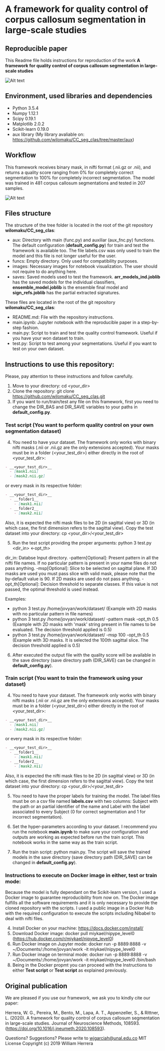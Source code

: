 # A framework for quality control of corpus callosum segmentation in large-scale studies

## Reproducible paper

This Readme file holds instructions for reproduction of the work **A framework for quality control of corpus callosum segmentation in large-scale studies**

![Alt text](images/Graphical_abstract.png?raw=true "Title")

## Environment, used libraries and dependencies

* Python 3.5.4
* Numpy 1.12.1
* Scipy 0.19.1
* Matplotlib 2.0.2
* Scikit-learn 0.19.0
* aux library (My library avaliable on: https://github.com/wilomaku/CC_seg_clas/tree/master/aux)

## Workflow

This framework receives binary mask, in nifti format (.nii.gz or .nii), and returns a quality score ranging from 0% for completely correct segmentation to 100% for completely incorrect segmentation. The model was trained in 481 corpus callosum segmentations and tested in 207 samples.

![Alt text](images/Framework_quality.png?raw=true "Title")

## Files structure

The structure of the tree folder is located in the root of the git repository **wilomaku/CC_seg_clas**:

* aux: Directory with main (func.py) and auxiliar (aux_fnc.py) functions. The default configuration (**default_config.py**) for train and test the framework is available too. The file labels.csv was only used to train the model and this file is not longer useful for the user.
* funcs: Empty directory. Only used for compatibility purposes.
* images: Necessary images for notebook visualization. The user should not require to do anything here.
* saves: Saved models used to test the framework. **arr_models_ind.joblib** has the saved models for the individual classifiers,  **ensemble_model.joblib** is the ensemble final model and **sign_refs.joblib** has the partial extracted signatures.

These files are located in the root of the git repository **wilomaku/CC_seg_clas**:

* README.md: File with the repository instructions.
* main.ipynb: Jupyter notebook with the reproducible paper in a step-by-step fashion.
* main.py: Script to train and test the quality control framework. Useful if you have your won dataset to train.
* test.py: Script to test among your segmentations. Useful if you want to test on your own dataset.

## Instructions to use this repository:

Please, pay attention to these instructions and follow carefully.

1. Move to your directory: cd <your_dir>
2. Clone the repository: git clone https://github.com/wilomaku/CC_seg_clas.git
3. If you want to run/train/test any file on this framework, first you need to change the DIR_BAS and DIR_SAVE variables to your paths in **default_config.py**.

### Test script (You want to perform quality control on your own segmentation dataset)

4. You need to have your dataset. The framework only works with binary nifti masks (.nii or .nii.gz are the only extensions accepted). Your masks must be in a folder (<your_test_dir>) either directly in the root of <your_test_dir>:

```markdown
- __<your_test_dir>__
  - [mask1.nii]
  - [mask2.nii.gz]
```

or every mask in its respective folder:
```markdown
- __<your_test_dir>__
  - __folder1__
    - [mask1.nii]
  - __folder2__
    - [mask2.nii]
```

Also, it is expected the nifti mask files to be 2D (in sagittal view) or 3D (in which case, the first dimension refers to the sagittal view). Copy the test dataset into your directory: cp <your_dir>/<your_test_dir>

5. Run the test script providing the proper arguments: python 3 test.py <dir_in> <pattern> <msp> <-opt_th>

dir_in: Databse Input directory.
-pattern[Optional]: Present pattern in all the nifti file names. If no particular pattern is present in your name files do not pass anything.
-msp[Optional]: Slice to be selected on sagittal plane. If 3D masks are used you must pass slice with valid mask, please note that the by-default value is 90. If 2D masks are used do not pass anything.
-opt_th[Optional]: Decision threshold to separate classes. If this value is not passed, the optimal threshold is used instead.

Examples: 
* python 3 test.py /home/jovyan/work/dataset/ (Example with 2D masks with no particular pattern in file names)
* python 3 test.py /home/jovyan/work/dataset/ -pattern mask -opt_th 0.5 (Example with 2D masks with 'mask' string present in file names to be evaluated. The decision threshold applied is 0.5)
* python 3 test.py /home/jovyan/work/dataset/ -msp 100 -opt_th 0.5 (Example with 3D masks. It is selected the 100th sagittal slice. The decision threshold applied is 0.5)

6. After executed the output file with the quality score will be available in the save directory (save directory path (DIR_SAVE) can be changed in **default_config.py**).

### Train script (You want to train the framework using your dataset)

4. You need to have your dataset. The framework only works with binary nifti masks (.nii or .nii.gz are the only extensions accepted). Your masks must be in a folder (<your_test_dir>) either directly in the root of <your_test_dir>:

```markdown
- __<your_test_dir>__
  - [mask1.nii]
  - [mask2.nii.gz]
```

or every mask in its respective folder:
```markdown
- __<your_test_dir>__
  - __folder1__
    - [mask1.nii]
  - __folder2__
    - [mask2.nii]
```

Also, it is expected the nifti mask files to be 2D (in sagittal view) or 3D (in which case, the first dimension refers to the sagittal view). Copy the test dataset into your directory: cp <your_dir>/<your_test_dir>

5. You need to have the proper labels for training the model. The label files must be on a csv file named **labels.csv** with two columns: Subject with the path or an partial identifier of the name and Label with the label associated to every Subject (0 for correct segmentation and 1 for incorrect segmentation).

6. Set the hyper-parameters according to your dataset. I recommend you run the notebook **main.ipynb** to make sure your configuration and outputs are working as expected before run the train script. This notebook works in the same way as the train script.

7. Run the train script: python main.py. The script will save the trained models in the save directory (save directory path (DIR_SAVE) can be changed in **default_config.py**).

### Instructions to execute on Docker image in either, test or train mode:

Because the model is fully dependant on the Scikit-learn version, I used a Docker image to guarantee reproducibility from now on. The Docker image fulfills all the software requirements and it is only necessary to provide the cloned repository with the scripts. I used a public image in a Docker Hub with the required configuration to execute the scripts including Nibabel to deal with nifti files.

4. Install Docker on your machine: https://docs.docker.com/install/
5. Download Docker image: docker pull miykael/nipype_level0 (https://hub.docker.com/r/miykael/nipype_level0)
6. Run Docker image on Jupyter mode: docker run -p 8889:8888 -v ~/Documents/:/home/jovyan/work -it miykael/nipype_level0
7. Run Docker image on terminal mode: docker run -p 8889:8888 -v ~/Documents/:/home/jovyan/work -it miykael/nipype_level0 /bin/bash
8. Being in the Docker propmt you can proceed with the Instructions to either **Test script** or **Test script** as explained previously.

## Original publication

We are pleased if you use our framework, we ask you to kindly cite our paper:

Herrera, W. G., Pereira, M., Bento, M., Lapa, A. T., Appenzeller, S., & Rittner, L. (2020). A framework for quality control of corpus callosum segmentation in large-scale studies. Journal of Neuroscience Methods, 108593. (https://doi.org/10.1016/j.jneumeth.2020.108593).

Questions? Suggestions? Please write to wjgarciah@unal.edu.co
MIT License Copyright (c) 2019 William Herrera
